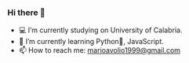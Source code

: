 ### Hi there 👋

<!--
**MarioAvolio/MarioAvolio** is a ✨ _special_ ✨ repository because its `README.md` (this file) appears on your GitHub profile.

- 👯 I’m looking to collaborate on ...
- 😄 Pronouns: ...
- 🤔 I’m looking for help with ..
- 💬 Ask me about ...
- ⚡ Fun fact: ...
-->

- 💻 I’m currently studying on University of Calabria.
- 🌱 I’m currently learning Python🐍, JavaScript. 
- 📫 How to reach me: marioavolio1999@gmail.com


